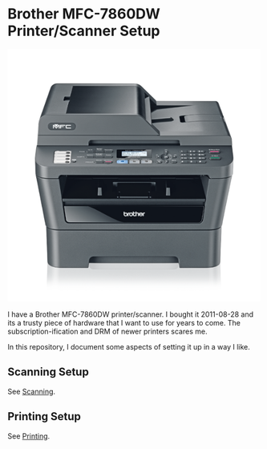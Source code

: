 # Brother MFC-7860DW Printer/Scanner Setup

![The Brother MFC-7860DW Printer/Scanner](docs/images/printer.png)

I have a Brother MFC-7860DW printer/scanner. I bought it 2011-08-28 and its a trusty piece of
hardware that I want to use for years to come. The subscription-ification and DRM of newer printers
scares me.

In this repository, I document some aspects of setting it up in a way I like.

## Scanning Setup

See [Scanning](docs/scanning.md).

## Printing Setup

See [Printing](docs/printing.md).
